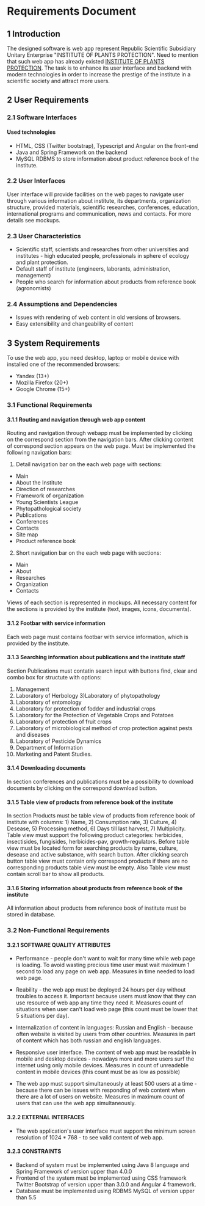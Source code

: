 # Requirements Document 
## 1 Introduction
The designed software is web app represent Republic Scientific Subsidiary Unitary Enterprise "INSTITUTE OF PLANTS PROTECTION". Need to mention that such web app has already existed [INSTITUTE OF PLANTS PROTECTION](http://izr.by/).  The task is to enhance its user interface and backend with modern technologies in order to increase the prestige of the institute in a scientific society and attract more users.
## 2 User Requirements
### 2.1 Software Interfaces
#### Used technologies
- HTML, CSS (Twitter bootstrap), Typescript and Angular on the front-end
- Java and Spring Framework on the backend
- MySQL RDBMS to store information about product reference book of the institute.

### 2.2 User Interfaces

User interface will provide facilities on the web pages to navigate user through various information about institute, its departments, organization structure, provided materials, scientific researches, conferences, education, international programs and communication, news and contacts. For more details see mockups.
### 2.3 User Characteristics
- Scientific staff, scientists and researches from other universities and institutes - high educated people, professionals in sphere of ecology and plant protection.
- Default staff of institute (engineers, laborants, administration, management)
- People who search for information about products from reference book (agronomists) 
### 2.4 Assumptions and Dependencies
- Issues with rendering of web content in old versions of browsers.
- Easy extensibility and changeability of content
## 3 System Requirements
To use the web app, you need desktop, laptop or mobile device with installed one of the recommended browsers:

- Yandex (13+)
- Mozilla Firefox (20+)
- Google Chrome (15+)

### 3.1 Functional Requirements
#### 3.1.1 Routing and navigation through web app content

Routing and navigation through webapp must be implemented by clicking on the correspond section from the navigation bars. After clicking content of correspond section appears on the web page. Must be implemented the following navigation bars:

1) Detail navigation bar on the each web page with sections:

- Main
- About the Institute
- Direction of researches
- Framework of organization
- Young Scientists League
- Phytopathological society
- Publications
- Conferences
- Contacts
- Site map
- Product reference book

2) Short navigation bar on the each web page with sections:

- Main
- About
- Researches
- Organization
- Contacts

Views of each section is represented in mockups.
All necessary content for the sections is provided by the institute (text, images, icons, documents).

#### 3.1.2 Footbar with service information
Each web page must contains footbar with service information, which is provided by the institute.

#### 3.1.3 Searching information about publications and the institute staff
Section Publications must contatin search input with buttons find, clear and combo box for structute with options:
  1) Management
  2) Laboratory of Herbology
  3)Laboratory of phytopathology
  4) Laboratory of entomology
  5) Laboratory for protection of fodder and industrial crops
  6) Laboratory for the Protection of Vegetable Crops and Potatoes
  7) Laboratory of protection of fruit crops
  8) Laboratory of microbiological method of crop protection against pests and diseases
  9) Laboratory of Pesticide Dynamics
  10) Department of Information
  11) Marketing and Patent Studies.

#### 3.1.4 Downloading documents
In section conferences and publications must be a possibility to download documents by clicking on the correspond download button.

#### 3.1.5 Table view of products from reference book of the institute 
In section Products must be table view of products from reference book of institute with columns: 1) Name, 2) Consumption rate, 3) Culture, 4) Desease, 5) Processing method, 6) Days till last harvest, 7) Multiplicity. Table view must support the following product categories: herbicides, insectisides, fungisides, herbicides-pav, growth-regulators. Before table view must be located form for searching products by name, culture, desease and active substance, with search button. After clicking search button table view must contain only correspond products if there are no corresponding products table view must be empty. Also Table view must contain scroll bar to show all products.

#### 3.1.6 Storing information about products from reference book of the institute
All information about products from reference book of institute must be stored in database.

### 3.2 Non-Functional Requirements

#### 3.2.1 SOFTWARE QUALITY ATTRIBUTES
- Performance - people don't want to wait for many time while web page is loading. To avoid wasting precious time user must wait maximum 1 second to load any page on web app. Measures in time needed to load web page.

- Reability - the web app must be deployed 24 hours per day without troubles to access it. Important because users must know that they can use resource of web app any time they need it. Measures count of situations when user can't load web page (this count must be lower that 5 situations per day).

- Internalization of content in languages: Russian and English - because often website is visited by users from other countries. Measures in part of content which has both russian and english languages.

- Responsive user interface. The content of web app must be readable in mobile and desktop devices - nowadays more and more users surf the internet using only mobile devices. Measures in count of unreadeble content in mobile devices (this count must be as low as possible)

- The web app must support simultaneously at least 500 users at a time - because there can be issues with responding of web content when there are a lot of users on website. Measures in maximum count of users that can use the web app simultaneously.

#### 3.2.2 EXTERNAL INTERFACES

- The web application's user interface must support the minimum screen resolution of 1024 * 768 - to see valid content of web app.

#### 3.2.3 CONSTRAINTS
- Backend of system must be implemented using Java 8 language and Spring Framework of version upper than 4.0.0
- Frontend of the system must be implemented using CSS framework Twitter Bootstrap of version upper than 3.0.0 and Angular 4 framework.
- Database must be implemented using RDBMS MySQL of version upper than 5.5
